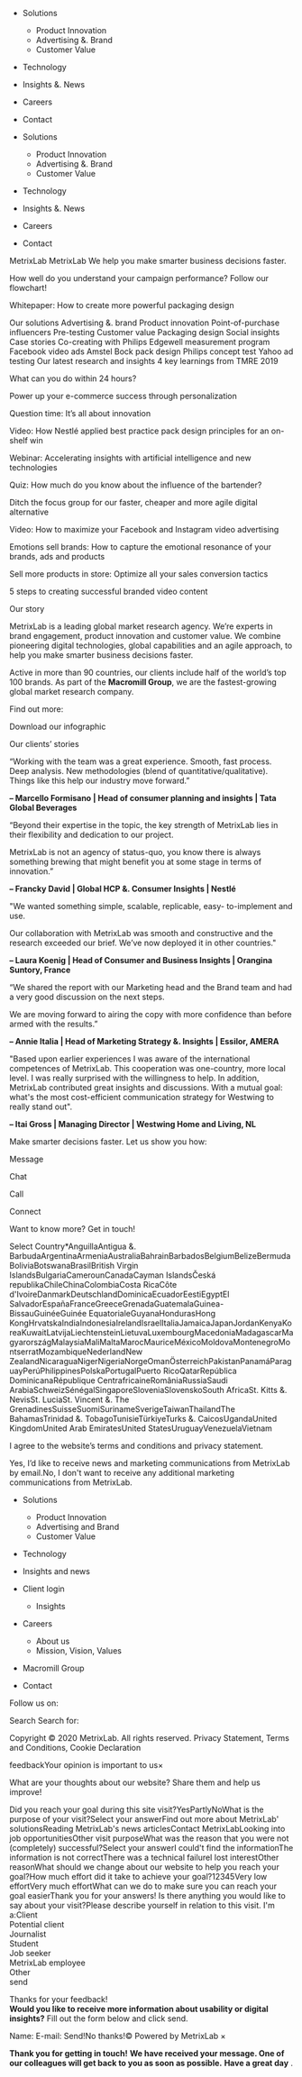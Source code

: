 *   Solutions
    *   Product Innovation
    *   Advertising &. Brand
    *   Customer Value
*   Technology
*   Insights &. News
*   Careers
*   Contact

*   Solutions
    *   Product Innovation
    *   Advertising &. Brand
    *   Customer Value
*   Technology
*   Insights &. News
*   Careers
*   Contact

MetrixLab MetrixLab We help you make smarter business decisions faster.

How well do you understand your campaign performance? Follow our flowchart!

Whitepaper: How to create more powerful packaging design

Our solutions Advertising &. brand Product innovation Point-of-purchase influencers Pre-testing Customer value Packaging design Social insights Case stories Co-creating with Philips Edgewell measurement program Facebook video ads Amstel Bock pack design Philips concept test Yahoo ad testing Our latest research and insights 4 key learnings from TMRE 2019

What can you do within 24 hours?

Power up your e-commerce success through personalization

Question time: It’s all about innovation

Video: How Nestlé applied best practice pack design principles for an on-shelf win

Webinar: Accelerating insights with artificial intelligence and new technologies

Quiz: How much do you know about the influence of the bartender?

Ditch the focus group for our faster, cheaper and more agile digital alternative

Video: How to maximize your Facebook and Instagram video advertising

Emotions sell brands: How to capture the emotional resonance of your brands, ads and products

Sell more products in store: Optimize all your sales conversion tactics

5 steps to creating successful branded video content

Our story

MetrixLab is a leading global market research agency. We’re experts in brand engagement, product innovation and customer value. We combine pioneering digital technologies, global capabilities and an agile approach, to help you make smarter business decisions faster.

Active in more than 90 countries, our clients include half of the world’s top 100 brands. As part of the **Macromill Group**, we are the fastest-growing global market research company.

Find out more:

Download our infographic

Our clients’ stories

“Working with the team was a great experience. Smooth, fast process. Deep analysis. New methodologies (blend of quantitative/qualitative). Things like this help our industry move forward.”

**– Marcello Formisano | Head of consumer planning and insights | Tata Global Beverages**

“Beyond their expertise in the topic, the key strength of MetrixLab lies in their flexibility and dedication to our project.

MetrixLab is not an agency of status-quo, you know there is always something brewing that might benefit you at some stage in terms of innovation.”

**– Francky David | Global HCP &. Consumer Insights | Nestlé**

"We wanted something simple, scalable, replicable, easy- to-implement and use.

Our collaboration with MetrixLab was smooth and constructive and the research exceeded our brief. We’ve now deployed it in other countries."

**– Laura Koenig | Head of Consumer and Business Insights | Orangina Suntory, France** 

“We shared the report with our Marketing head and the Brand team and had a very good discussion on the next steps.

We are moving forward to airing the copy with more confidence than before armed with the results.”

**– Annie Italia | Head of Marketing Strategy &. Insights | Essilor, AMERA**

"Based upon earlier experiences I was aware of the international competences of MetrixLab. This cooperation was one-country, more local level. I was really surprised with the willingness to help. In addition, MetrixLab contributed great insights and discussions. With a mutual goal: what's the most cost-efficient communication strategy for Westwing to really stand out".

**– Itai Gross | Managing Director | Westwing Home and Living, NL** 

Make smarter decisions faster. Let us show you how:

Message

Chat

Call

Connect

Want to know more? Get in touch!

Select Country\*AnguillaAntigua &. BarbudaArgentinaArmeniaAustraliaBahrainBarbadosBelgiumBelizeBermudaBoliviaBotswanaBrasilBritish Virgin IslandsBulgariaCamerounCanadaCayman IslandsČeská republikaChileChinaColombiaCosta RicaCôte d'IvoireDanmarkDeutschlandDominicaEcuadorEestiEgyptEl SalvadorEspañaFranceGreeceGrenadaGuatemalaGuinea-BissauGuinéeGuinée EquatorialeGuyanaHondurasHong KongHrvatskaIndiaIndonesiaIrelandIsraelItaliaJamaicaJapanJordanKenyaKoreaKuwaitLatvijaLiechtensteinLietuvaLuxembourgMacedoniaMadagascarMagyarországMalaysiaMaliMaltaMarocMauriceMéxicoMoldovaMontenegroMontserratMozambiqueNederlandNew ZealandNicaraguaNigerNigeriaNorgeOmanÖsterreichPakistanPanamáParaguayPerúPhilippinesPolskaPortugalPuerto RicoQatarRepública DominicanaRépublique CentrafricaineRomâniaRussiaSaudi ArabiaSchweizSénégalSingaporeSloveniaSlovenskoSouth AfricaSt. Kitts &. NevisSt. LuciaSt. Vincent &. The GrenadinesSuisseSuomiSurinameSverigeTaiwanThailandThe BahamasTrinidad &. TobagoTunisieTürkiyeTurks &. CaicosUgandaUnited KingdomUnited Arab EmiratesUnited StatesUruguayVenezuelaVietnam

I agree to the website’s terms and conditions and privacy statement.

Yes, I’d like to receive news and marketing communications from MetrixLab by email.No, I don't want to receive any additional marketing communications from MetrixLab.

*   Solutions
    *   Product Innovation
    *   Advertising and Brand
    *   Customer Value

*   Technology
*   Insights and news
*   Client login
    *   Insights

*   Careers
    *   About us
    *   Mission, Vision, Values

*   Macromill Group
*   Contact

Follow us on:

Search Search for:

Copyright © 2020 MetrixLab. All rights reserved. Privacy Statement, Terms and Conditions, Cookie Declaration

feedbackYour opinion is important to us×

What are your thoughts about our website? Share them and help us improve!

Did you reach your goal during this site visit?YesPartlyNoWhat is the purpose of your visit?Select your answerFind out more about MetrixLab' solutionsReading MetrixLab's news articlesContact MetrixLabLooking into job opportunitiesOther visit purposeWhat was the reason that you were not (completely) successful?Select your answerI could't find the informationThe information is not correctThere was a technical failureI lost interestOther reasonWhat should we change about our website to help you reach your goal?How much effort did it take to achieve your goal?12345Very low effortVery much effortWhat can we do to make sure you can reach your goal easierThank you for your answers! Is there anything you would like to say about your visit?Please describe yourself in relation to this visit. I'm a:Client  
Potential client  
Journalist  
Student  
Job seeker  
MetrixLab employee  
Other  
send

Thanks for your feedback!  
**Would you like to receive more information about usability or digital insights?** Fill out the form below and click send.

Name: E-mail: Send!No thanks!© Powered by MetrixLab ×

**Thank you for getting in touch!** **We have received your message. One of our colleagues will get back to you as soon as possible.** **Have a great day** <iframe src="https://www.googletagmanager.com/ns.html?id=GTM-W3Z854N" height="0" width="0" style="display:none;visibility:hidden"></iframe>.
